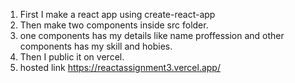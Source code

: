
1. First I make a react app using create-react-app
2. Then make two components inside src folder.
3. one components has my details like name proffession and other components has my skill and hobies.
5. Then I public it on vercel.
6. hosted link https://reactassignment3.vercel.app/
